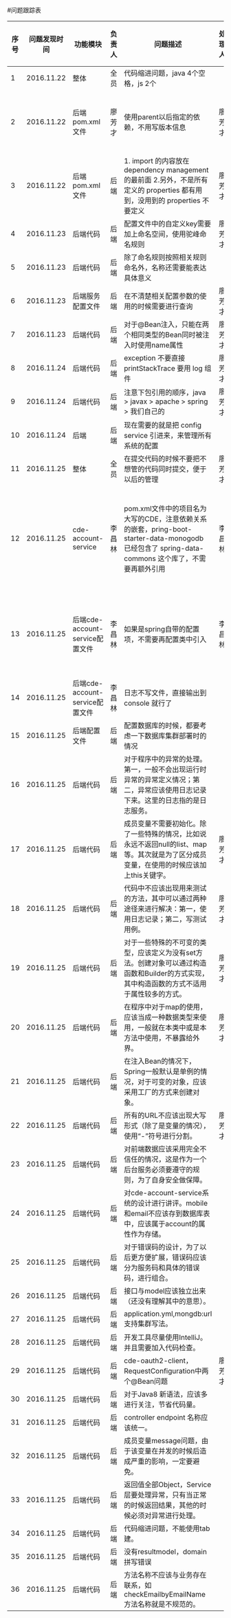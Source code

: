 #问题跟踪表

| 序号 | 问题发现时间 | 功能模块       | 负责人  | 问题描述                        | 处理人  | 处理情况    | 处理时间   | 处理状态 |
|-----|------------|---------------|--------|--------------------------------|--------|-----------|------------|--------|
| 1   | 2016.11.22 | 整体           | 全员   | 代码缩进问题，java 4个空格，js 2个 | 
| 2   | 2016.11.22 | 后端pom.xml文件 | 廖芳才  | 使用parent以后指定的依赖，不用写版本信息| 廖芳才 | 根据要求处理 |       | 已处理
| 3   | 2016.11.22 | 后端pom.xml文件 | 后端  | 1. import 的内容放在 dependency management 的最前面 2.另外，不是所有定义的 properties 都有用到，没用到的 properties 不要定义 |廖芳才|||已处理
| 4   | 2016.11.23 | 后端代码        | 后端   | 配置文件中的自定义key需要加上命名空间，使用驼峰命名规则 |廖芳才|||已处理
| 5   | 2016.11.23 | 后端代码        | 后端   | 除了命名规则按照相关规则命名外，名称还需要能表达具体意义|
| 6   | 2016.11.23 | 后端服务配置文件 | 后端   | 在不清楚相关配置参数的使用的时候需要进行查询 |廖芳才|||已处理
| 7   | 2016.11.23 | 后端代码        | 后端   | 对于@Bean注入，只能在两个相同类型的Bean同时被注入时使用name属性|廖芳才|||已处理
| 8   | 2016.11.24 | 后端代码        | 后端   | exception 不要直接 printStackTrace 要用 log 组件 | 廖芳才|||已处理
| 9   | 2016.11.24 | 后端代码        | 后端   | 注意下包引用的顺序，java > javax > apache > spring > 我们自己的 |廖芳才|||已处理
| 10  | 2016.11.24 | 后端           | 后端   |  现在需要的就是把 config service 引进来，来管理所有系统的配置 |
| 11  | 2016.11.25 | 整体           | 全员   | 在提交代码的时候不要把不想管的代码同时提交，便于以后的管理 |廖芳才|||已处理
| 12  | 2016.11.25 | cde-account-service| 李昌林| pom.xml文件中的项目名为大写的CDE，注意依赖关系的嵌套，pring-boot-starter-data-monogodb 已经包含了 spring-data-commons 这个库了，不需要再额外引用 | 李昌林 | 根据问题描述进行处理 | 2016.11.25 | 已处理 |
| 13  | 2016.11.25 | 后端cde-account-service配置文件     | 李昌林  | 如果是spring自带的配置项，不需要再配置类中引入 | 李昌林 | 修改为自定义属性 | 2016.11.25 | 已处理 |
| 14  | 2016.11.25 |  后端cde-account-service配置文件  | 李昌林 | 日志不写文件，直接输出到 console 就行了 |  |    |     |  未处理  |
| 15  | 2016.11.25 |  后端配置文件  | 后端 | 配置数据库的时候，都要考虑一下数据库集群部署时的情况 |
| 16  | 2016.11.25 | 后端代码 | 后端 | 对于程序中的异常的处理。第一，一般不会出现运行时异常的异常定义情况；第二，异常应该使用日志记录下来。这里的日志指的是日志服务。|
| 17  | 2016.11.25 | 后端代码 | 后端 | 成员变量不需要初始化。除了一些特殊的情况，比如说永远不返回null的list、map等。其次就是为了区分成员变量，在使用的时候应该加上this关键字。 |廖芳才|||已处理
| 18  | 2016.11.25 | 后端代码 | 后端 | 代码中不应该出现用来测试的方法，其中可以通过两种途径来进行解决：第一，使用日志记录；第二，写测试用例。 |廖芳才|||已处理
| 19  | 2016.11.25 | 后端代码 | 后端 | 对于一些特殊的不可变的类型，应该定义为没有set方法。创建对象可以通过构造函数和Builder的方式实现，其中构造函数的方式不适用于属性较多的方式。 | 廖芳才|||已处理
| 20  | 2016.11.25 | 后端代码 | 后端 | 在程序中对于map的使用，应该当成一种数据类型来使用，一般就在本类中或是本方法中使用，不暴露给外界。 | 廖芳才|||已处理
| 21  | 2016.11.25 | 后端代码 | 后端 | 在注入Bean的情况下，Spring一般默认是单例的情况，对于可变的对象，应该采用工厂的方式来创建对象。|
| 22  | 2016.11.25 | 后端代码 | 后端 | 所有的URL不应该出现大写形式（除了是变量的情况），使用“-”符号进行分割。|廖芳才|||已处理
| 23  | 2016.11.25 | 后端代码 | 后端 | 对前端数据应该采用完全不信任的情况，这是作为一个后台服务必须要遵守的规则，为了自身安全做保障。|
| 24  | 2016.11.25 | 后端代码 | 后端 | 对cde-account-service系统的设计进行讲评。mobile和email不应该存到数据库表中，应该属于account的属性作为存储。|
| 25  | 2016.11.25 | 后端代码 | 后端 | 对于错误码的设计，为了以后更方便扩展，错误码应该分为服务码和具体的错误码，进行组合。|
| 26  | 2016.11.25 | 后端代码 | 后端 | 接口与model应该独立出来（还没有理解其中的意思）。 |
| 27  | 2016.11.25 | 后端代码 | 后端 | application.yml,mongdb:url 支持集群写法。 |
| 28  | 2016.11.25 | 后端代码 | 后端 | 开发工具尽量使用IntelliJ。并且需要加入代码检查。|
| 29  | 2016.11.25 | 后端代码 | 后端 | cde-oauth2-client，RequestConfiguration中两个@Bean问题 |廖芳才|||已处理
| 30  | 2016.11.25 | 后端代码 | 后端 | 对于Java8 新语法，应该多进行关注，节省代码量。|
| 31  | 2016.11.25 | 后端代码 | 后端 | controller endpoint 名称应该统一。|
| 32  | 2016.11.25 | 后端代码 | 后端 | 成员变量message问题，由于该变量在并发的时候后造成严重的影响，一定要避免。|
| 33  | 2016.11.25 | 后端代码 | 后端 | 返回值全部Object，Service层要处理异常，只有当正常的时候返回结果，其他的时候必须对异常进行处理。|
| 34  | 2016.11.25 | 后端代码 | 后端 | 代码缩进问题，不能使用tab建。|
| 35  | 2016.11.25 | 后端代码 | 后端 | 没有resultmodel，domain拼写错误 |
| 36  | 2016.11.25 | 后端代码 | 后端 | 方法名称不应该与业务存在联系，如checkEmailbyEmailName方法名称就是不规范的。 |
